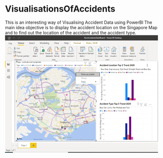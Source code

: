 # VisualisationsOfAccidents
This is an interesting way of Visualising Accident Data using PowerBI
The main idea objective is to display the accident location on the Singapore Map and to find out the location of the accident and the accident type.
![Visualisation2020](Visualisation2020.png)
